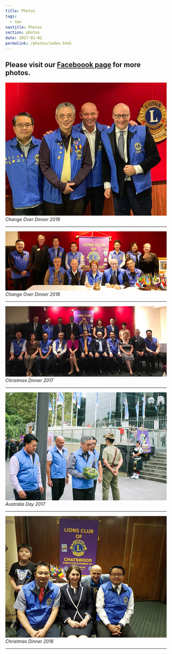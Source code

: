 ```yaml
---
title: Photos
tags:
  - nav
navtitle: Photos
section: photos
date: 2017-01-01
permalink: /photos/index.html
---
```

Please visit our <a href="https://www.facebook.com/Lions-Club-of-Chatswood-Executive-Business-Inc-139820459519328" target="_blank">Faceboook page</a> for more photos.
---

![Change Over 2019](/static/img/change-over-2019-group.jpg "Change Over 2019")
*Change Over Dinner 2019*

---

![Change Over 2018](/static/img/photo-2018-change-over.jpg "Change Over 2018")
*Change Over Dinner 2018*

---

![Christmas Dinner 2017](/static/img/photo-2017-xmas-dinner.jpg "Christmas Dinner 2017")
*Christmas Dinner 2017*

---

![Australia Day 2017](/static/img/photo-2017-australia-day.jpg "Australia Day 2017")
*Australia Day 2017*

---

![Christmas Dinner 2016](/static/img/photo-2016-xmas-dinner.jpg "Christmas Dinner 2016")
*Christmas Dinner 2016*

---

